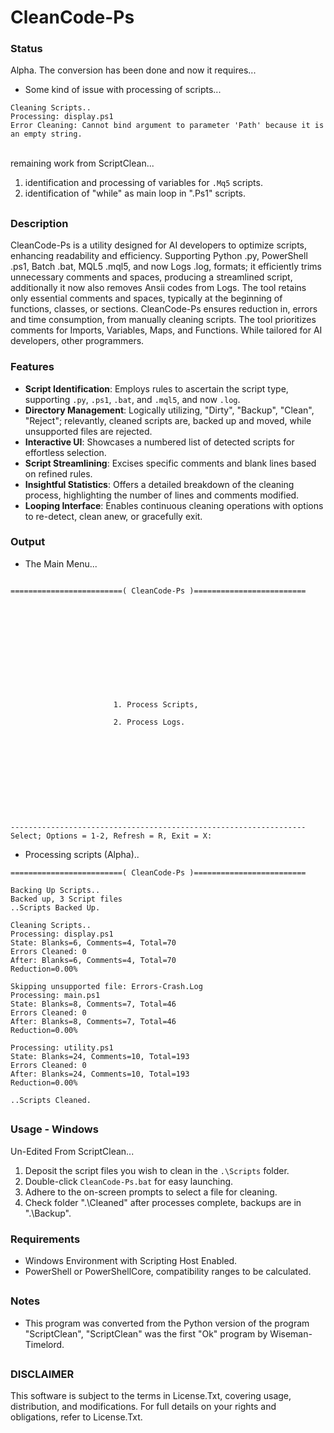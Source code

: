 # CleanCode-Ps

### Status
Alpha. The conversion has been done and now it requires...
- Some kind of issue with processing of scripts...
```
Cleaning Scripts..
Processing: display.ps1
Error Cleaning: Cannot bind argument to parameter 'Path' because it is an empty string.
```
<br> remaining work from ScriptClean...
1) identification and processing of variables for `.Mq5` scripts.
2) identification of "while" as main loop in ".Ps1" scripts.

##

### Description
CleanCode-Ps is a utility designed for AI developers to optimize scripts, enhancing readability and efficiency. Supporting Python .py, PowerShell .ps1, Batch .bat, MQL5 .mql5, and now Logs .log, formats; it efficiently trims unnecessary comments and spaces, producing a streamlined script, additionally it now also removes Ansii codes from Logs. The tool retains only essential comments and spaces, typically at the beginning of functions, classes, or sections. CleanCode-Ps ensures reduction in, errors and time consumption, from manually cleaning scripts. The tool prioritizes comments for Imports, Variables, Maps, and Functions. While tailored for AI developers, other programmers. 

### Features
- **Script Identification**: Employs rules to ascertain the script type, supporting `.py`, `.ps1`, `.bat`, and `.mql5`, and now `.log`.
- **Directory Management**: Logically utilizing, "Dirty", "Backup", "Clean", "Reject"; relevantly, cleaned scripts are, backed up and moved, while unsupported files are rejected.
- **Interactive UI**: Showcases a numbered list of detected scripts for effortless selection.
- **Script Streamlining**: Excises specific comments and blank lines based on refined rules.
- **Insightful Statistics**: Offers a detailed breakdown of the cleaning process, highlighting the number of lines and comments modified.
- **Looping Interface**: Enables continuous cleaning operations with options to re-detect, clean anew, or gracefully exit.

### Output
- The Main Menu...
```

=========================( CleanCode-Ps )=========================












                       1. Process Scripts,

                       2. Process Logs.











------------------------------------------------------------------
Select; Options = 1-2, Refresh = R, Exit = X:

```
- Processing scripts (Alpha)..
```
=========================( CleanCode-Ps )=========================

Backing Up Scripts..
Backed up, 3 Script files
..Scripts Backed Up.

Cleaning Scripts..
Processing: display.ps1
State: Blanks=6, Comments=4, Total=70
Errors Cleaned: 0
After: Blanks=6, Comments=4, Total=70
Reduction=0.00%

Skipping unsupported file: Errors-Crash.Log
Processing: main.ps1
State: Blanks=8, Comments=7, Total=46
Errors Cleaned: 0
After: Blanks=8, Comments=7, Total=46
Reduction=0.00%

Processing: utility.ps1
State: Blanks=24, Comments=10, Total=193
Errors Cleaned: 0
After: Blanks=24, Comments=10, Total=193
Reduction=0.00%

..Scripts Cleaned.

```
##

### Usage - Windows
Un-Edited From ScriptClean...
1. Deposit the script files you wish to clean in the `.\Scripts` folder.
2. Double-click `CleanCode-Ps.bat` for easy launching.
3. Adhere to the on-screen prompts to select a file for cleaning.
4. Check folder ".\Cleaned" after processes complete, backups are in ".\Backup".

### Requirements
- Windows Environment with Scripting Host Enabled.
- PowerShell or PowerShellCore, compatibility ranges to be calculated.

##

### Notes
- This program was converted from the Python version of the program "ScriptClean", "ScriptClean" was the first "Ok" program by Wiseman-Timelord.

##

### DISCLAIMER
This software is subject to the terms in License.Txt, covering usage, distribution, and modifications. For full details on your rights and obligations, refer to License.Txt.
